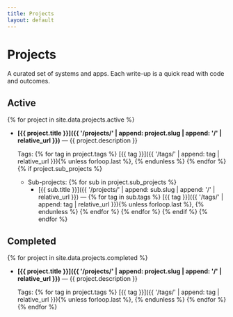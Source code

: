 ```yaml
---
title: Projects
layout: default
---
```


# Projects

A curated set of systems and apps. Each write-up is a quick read with code and outcomes.

## Active
{% for project in site.data.projects.active %}
- **[{{ project.title }}]({{ '/projects/' | append: project.slug | append: '/' | relative_url }})** — {{ project.description }}
  
  Tags:
  {% for tag in project.tags %}
  [{{ tag }}]({{ '/tags/' | append: tag | relative_url }}){% unless forloop.last %}, {% endunless %}
  {% endfor %}
  {% if project.sub_projects %}
  - Sub-projects:
    {% for sub in project.sub_projects %}
    - [{{ sub.title }}]({{ '/projects/' | append: sub.slug | append: '/' | relative_url }}) —
      {% for tag in sub.tags %}
      [{{ tag }}]({{ '/tags/' | append: tag | relative_url }}){% unless forloop.last %}, {% endunless %}
      {% endfor %}
    {% endfor %}
  {% endif %}
{% endfor %}

## Completed
{% for project in site.data.projects.completed %}
- **[{{ project.title }}]({{ '/projects/' | append: project.slug | append: '/' | relative_url }})** — {{ project.description }}
  
  Tags:
  {% for tag in project.tags %}
  [{{ tag }}]({{ '/tags/' | append: tag | relative_url }}){% unless forloop.last %}, {% endunless %}
  {% endfor %}
{% endfor %}
